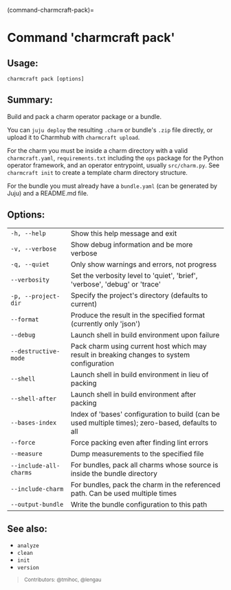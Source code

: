 (command-charmcraft-pack)=
# Command 'charmcraft pack'

## Usage:
```text
charmcraft pack [options]
```

## Summary:

Build and pack a charm operator package or a bundle.

You can `juju deploy` the resulting `.charm` or bundle's `.zip` file directly, or upload it to Charmhub with `charmcraft upload`.

For the charm you must be inside a charm directory with a valid `charmcraft.yaml`, `requirements.txt` including the `ops` package for the Python operator framework, and an operator entrypoint, usually `src/charm.py`.  See `charmcraft init` to create a template charm directory structure.

For the bundle you must already have a `bundle.yaml` (can be generated by Juju) and a README.md file.

## Options:
| | |
|-|-|
| `-h, --help` | Show this help message and exit |
| `-v, --verbose` | Show debug information and be more verbose |
| `-q, --quiet` | Only show warnings and errors, not progress |
| `--verbosity` | Set the verbosity level to 'quiet', 'brief', 'verbose', 'debug' or 'trace' |
| `-p, --project-dir` | Specify the project's directory (defaults to current) |
| `--format` | Produce the result in the specified format (currently only 'json') |
| `--debug` | Launch shell in build environment upon failure |
| `--destructive-mode` | Pack charm using current host which may result in breaking changes to system configuration |
| `--shell` | Launch shell in build environment in lieu of packing |
| `--shell-after` | Launch shell in build environment after packing |
| `--bases-index` | Index of 'bases' configuration to build (can be used multiple times); zero-based, defaults to all |
| `--force` | Force packing even after finding lint errors |
| `--measure` | Dump measurements to the specified file |
| `--include-all-charms` | For bundles, pack all charms whose source is inside the bundle directory |
| `--include-charm` | For bundles, pack the charm in the referenced path. Can be used multiple times |
| `--output-bundle` | Write the bundle configuration to this path |

## See also:
- `analyze`
- `clean`
- `init`
- `version`

> <small> Contributors: @tmihoc, @lengau </small>